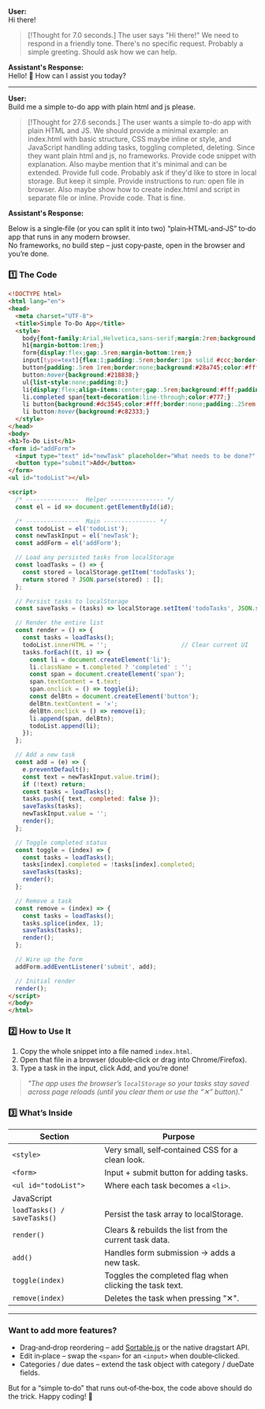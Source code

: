 **User:**  
Hi there!


> [!Thought for 7.0 seconds.]
> The user says "Hi there!" We need to respond in a friendly tone. There's no specific request. Probably a simple greeting. Should ask how we can help.

**Assistant's Response:**  
Hello! 👋 How can I assist you today?

---

**User:**  
Build me a simple to-do app with plain html and js please.

 
> [!Thought for 27.6 seconds.]
> The user wants a simple to-do app with plain HTML and JS. We should provide a minimal example: an index.html with basic structure, CSS maybe inline or style, and JavaScript handling adding tasks, toggling completed, deleting. Since they want plain html and js, no frameworks. Provide code snippet with explanation. Also maybe mention that it's minimal and can be extended. Provide full code. Probably ask if they'd like to store in local storage. But keep it simple. Provide instructions to run: open file in browser. Also maybe show how to create index.html and script in separate file or inline. Provide code. That is fine.


**Assistant's Response:**  

Below is a single‑file (or you can split it into two) “plain‑HTML‑and‑JS” to‑do app that runs in any modern browser.  
No frameworks, no build step – just copy‑paste, open in the browser and you’re done.

### 1️⃣ The Code

```html
<!DOCTYPE html>
<html lang="en">
<head>
  <meta charset="UTF-8">
  <title>Simple To‑Do App</title>
  <style>
    body{font-family:Arial,Helvetica,sans-serif;margin:2rem;background:#f9f9f9;}
    h1{margin-bottom:1rem;}
    form{display:flex;gap:.5rem;margin-bottom:1rem;}
    input[type=text]{flex:1;padding:.5rem;border:1px solid #ccc;border-radius:4px;}
    button{padding:.5rem 1rem;border:none;background:#28a745;color:#fff;border-radius:4px;}
    button:hover{background:#218838;}
    ul{list-style:none;padding:0;}
    li{display:flex;align-items:center;gap:.5rem;background:#fff;padding:.75rem;border-radius:4px;margin-bottom:.5rem;}
    li.completed span{text-decoration:line-through;color:#777;}
    li button{background:#dc3545;color:#fff;border:none;padding:.25rem .5rem;border-radius:4px;}
    li button:hover{background:#c82333;}
  </style>
</head>
<body>
<h1>To‑Do List</h1>
<form id="addForm">
  <input type="text" id="newTask" placeholder="What needs to be done?" required autocomplete="off">
  <button type="submit">Add</button>
</form>
<ul id="todoList"></ul>

<script>
  /* ---------------  Helper --------------- */
  const el = id => document.getElementById(id);

  /* ---------------  Main --------------- */
  const todoList = el('todoList');
  const newTaskInput = el('newTask');
  const addForm = el('addForm');

  // Load any persisted tasks from localStorage
  const loadTasks = () => {
    const stored = localStorage.getItem('todoTasks');
    return stored ? JSON.parse(stored) : [];
  };

  // Persist tasks to localStorage
  const saveTasks = (tasks) => localStorage.setItem('todoTasks', JSON.stringify(tasks));

  // Render the entire list
  const render = () => {
    const tasks = loadTasks();
    todoList.innerHTML = '';                     // Clear current UI
    tasks.forEach((t, i) => {
      const li = document.createElement('li');
      li.className = t.completed ? 'completed' : '';
      const span = document.createElement('span');
      span.textContent = t.text;
      span.onclick = () => toggle(i);
      const delBtn = document.createElement('button');
      delBtn.textContent = '✕';
      delBtn.onclick = () => remove(i);
      li.append(span, delBtn);
      todoList.append(li);
    });
  };

  // Add a new task
  const add = (e) => {
    e.preventDefault();
    const text = newTaskInput.value.trim();
    if (!text) return;
    const tasks = loadTasks();
    tasks.push({ text, completed: false });
    saveTasks(tasks);
    newTaskInput.value = '';
    render();
  };

  // Toggle completed status
  const toggle = (index) => {
    const tasks = loadTasks();
    tasks[index].completed = !tasks[index].completed;
    saveTasks(tasks);
    render();
  };

  // Remove a task
  const remove = (index) => {
    const tasks = loadTasks();
    tasks.splice(index, 1);
    saveTasks(tasks);
    render();
  };

  // Wire up the form
  addForm.addEventListener('submit', add);

  // Initial render
  render();
</script>
</body>
</html>
````

### 2️⃣ How to Use It

1. Copy the whole snippet into a file named `index.html`.
2. Open that file in a browser (double‑click or drag into Chrome/Firefox).
3. Type a task in the input, click Add, and you’re done!

> _"The app uses the browser’s `localStorage` so your tasks stay saved across page reloads (until you clear them or use the “✕” button)."_

### 3️⃣ What’s Inside

| Section                     | Purpose                                                 |
| --------------------------- | ------------------------------------------------------- |
| `<style>`                   | Very small, self‑contained CSS for a clean look.        |
| `<form>`                    | Input + submit button for adding tasks.                 |
| `<ul id="todoList">`        | Where each task becomes a `<li>`.                       |
| JavaScript                  |                       |
| `loadTasks() / saveTasks()` | Persist the task array to localStorage.                 |
| `render()`                  | Clears & rebuilds the list from the current task data.  |
| `add()`                     | Handles form submission → adds a new task.              |
| `toggle(index)`             | Toggles the completed flag when clicking the task text. |
| `remove(index)`             | Deletes the task when pressing "✕".                     |

---

### Want to add more features?

* Drag‑and‑drop reordering – add [Sortable.js](https://github.com/SortableJS/Sortable) or the native dragstart API.
* Edit in‑place – swap the `<span>` for an `<input>` when double‑clicked.
* Categories / due dates – extend the task object with category / dueDate fields.

But for a “simple to‑do” that runs out‑of‑the‑box, the code above should do the trick. Happy coding! 🚀
